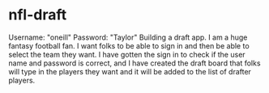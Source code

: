 # nfl-draft
Username: "oneill" Password: "Taylor"
Building a draft app. I am a huge fantasy football fan. I want folks to be able to sign in and then be able to select the team they want. I have gotten the sign in to check if the user name and password is correct, and I have created the draft board that folks will type in the players they want and it will be added to the list of drafter players. 
